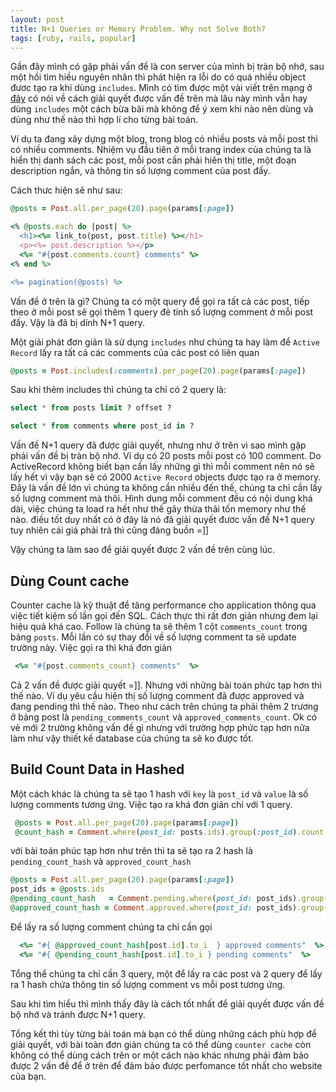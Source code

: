 ```yaml
---
layout: post
title: N+1 Queries or Memory Problem. Why not Solve Both?
tags: [ruby, rails, popular]
---
```


Gần đây mình có gặp phải vấn đề là con server của mình bị tràn bộ nhớ, sau một hồi tìm hiều nguyên nhân thì phát hiện ra lỗi do có quá nhiều object đươc tạo ra khi dùng `includes`. Mình có tìm được một vài viết trên mạng ở [đây](https://blog.heroku.com/solving-n-plus-one-queries) có nói về cách giải quyết được vấn đề trên mà lâu này mình vẫn hay dùng `includes` một cách bừa bãi mà không để ý xem khi nào nên dùng và dùng như thế nào thì hợp lí cho từng bài toán.

Ví dụ ta đang xây dựng một blog, trong blog có nhiều posts và mỗi post thì có nhiều comments. Nhiệm vụ đầu tiên ở mỗi trang index của chúng ta là hiển thị danh sách các post, mỗi post cần phải hiên thị title, một đoạn description ngắn, và thông tin số lượng comment của post đấy.

Cách thưc hiện sẽ như sau:
```ruby
@posts = Post.all.per_page(20).page(params[:page])
```

```ruby
<% @posts.each do |post| %>
  <h1><%= link_to(post, post.title) %></h1>
  <p><%= post.description %></p>
  <%= "#{post.comments.count} comments" %>
<% end %>

<%= pagination(@posts) %>
```

Vấn đề ở trên là gì? Chúng ta có một query để gọi ra tất cả các post, tiếp theo ở mỗi post sẽ gọi thêm 1 query đẻ tính số lượng comment ở mỗi post đấy. Vậy là đã bị dính N+1 query.

Một giải phát đơn giản là sử dụng `includes` như chúng ta hay làm để  `Active Record` lấy ra tất cả các comments của các post có liên quan

```ruby
@posts = Post.includes(:comments).per_page(20).page(params[:page])
```

Sau khi thêm includes thì chúng ta chỉ có 2 query là:

```sql
select * from posts limit ? offset ?
```

```sql
select * from comments where post_id in ?
```

Vấn đề N+1 query đã được giải quyết, nhưng như ở trên vì sao mình gặp phải vấn đề bị tràn bộ nhớ. Ví dụ có 20 posts mỗi post có 100 comment. Do ActiveRecord không biết bạn cần lấy những gì thì mỗi comment nên nó sẽ lấy hết vì vậy bạn sẽ có 2000 `Active Record` objects được tạo ra ở memory. Đây là vấn đề lớn vì chúng ta không cần nhiều đến thế, chúng ta chỉ cần lấy số lượng comment mà thôi. Hình dung mỗi comment đều có nội dung khá dài, việc chúng ta load ra hết như thế gây thừa thãi tốn memory như thế nào. điều tốt duy nhất có ở đây là nó đã giải quyết đươc vấn đề N+1 query tuy nhiên cái giá phải trả thì cũng đáng buồn =]]

Vậy chúng ta làm sao để giải quyết được 2 vấn đề trên cùng lúc.

## Dùng Count cache ##

Counter cache là kỹ thuật để tăng performance cho application thông qua việc tiết kiệm số lần gọi đến SQL.
Cách thực thi rất đơn giản nhưng đem lại hiệu quả khá cao. Follow là chúng ta sẽ thêm 1 cột `comments_count` trong bảng `posts`. Mỗi lần có sự thay đổi về số lượng comment ta sẽ update trường này. Việc gọi ra thì khá đơn giản

```ruby
 <%= "#{post.comments_count} comments"  %>
```

Cả 2 vấn đề được giải quyết =]]. Nhưng với những bài toán phức tạp hơn thì thế nào. Ví dụ yêu cầu hiện thị số lượng comment đã được approved và đang pending thì thế nào. Theo như cách trên chúng ta phải thêm 2 trương ở bảng post là `pending_comments_count` và `approved_comments_count`. Ok có vẻ mới 2 trường không vấn đề gì nhưng với trường hợp phức tạp hơn nữa làm như vậy thiết kế database của chúng ta sẽ ko được tốt.

## Build Count Data in Hashed ##

Một cách khác là chúng ta sẽ tạo 1 hash với `key` là `post_id` và `value` là số lượng comments tương ứng. Việc tạo ra khá đơn giản chỉ với 1 query.

```ruby
 @posts = Post.all.per_page(20).page(params[:page])
 @count_hash = Comment.where(post_id: posts.ids).group(:post_id).count
```

với bài toán phúc tạp hơn như trên thì ta sẽ tạo ra 2 hash là `pending_count_hash` và `approved_count_hash`

```ruby
@posts = Post.all.per_page(20).page(params[:page])
post_ids = @posts.ids
@pending_count_hash   = Comment.pending.where(post_id: post_ids).group(:post_id).count
@approved_count_hash = Comment.approved.where(post_id: post_ids).group(:post_id).count
```

Để lấy ra số lượng comment chúng ta chỉ cần gọi

```ruby
  <%= "#{ @approved_count_hash[post.id].to_i  } approved comments"  %>
  <%= "#{ @pending_count_hash[post.id].to_i } pending comments"  %>
```

Tổng thể chúng ta chỉ cần 3 query, một để lấy ra các post và 2 query để lấy ra 1 hash chứa thông tin số lượng comment vs mỗi post tương ứng.

Sau khi tìm hiểu thì mình thấy đây là cách tốt nhất để giải quyết được vấn đề bộ nhớ và tránh được N+1 query.

Tổng kết thì tùy từng bài toán mà bạn có thể dùng những cách phù hợp để giải quyết, với bài toàn đơn giản chúng ta có thể dùng `counter cache` còn không có thể dùng cách trên or một cách nào khác nhưng phải đảm bảo được 2 vấn đề để ở trên để đảm bảo được perfomance tốt nhất cho website của bạn.

